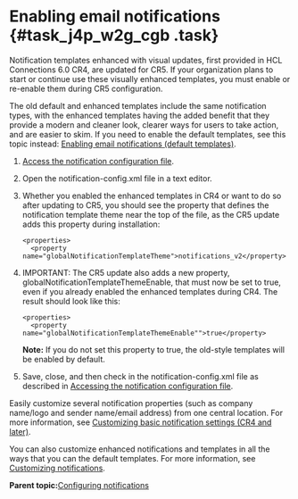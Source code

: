 # Enabling email notifications {#task_j4p_w2g_cgb .task}

Notification templates enhanced with visual updates, first provided in HCL Connections 6.0 CR4, are updated for CR5. If your organization plans to start or continue use these visually enhanced templates, you must enable or re-enable them during CR5 configuration.

The old default and enhanced templates include the same notification types, with the enhanced templates having the added benefit that they provide a modern and cleaner look, clearer ways for users to take action, and are easier to skim. If you need to enable the default templates, see this topic instead: [Enabling email notifications \(default templates\)](t_admin_common_enable_mail.md).

1.  [Access the notification configuration file](t_admin_common_checkout_notification_config.md).

2.  Open the notification-config.xml file in a text editor.

3.  Whether you enabled the enhanced templates in CR4 or want to do so after updating to CR5, you should see the property that defines the notification template theme near the top of the file, as the CR5 update adds this property during installation:

    ```
    <properties>
      <property name="globalNotificationTemplateTheme">notifications_v2</property>
    ```

4.  IMPORTANT: The CR5 update also adds a new property, globalNotificationTemplateThemeEnable, that must now be set to true, even if you already enabled the enhanced templates during CR4. The result should look like this:

    ```
    <properties>
      <property name="globalNotificationTemplateThemeEnable"">true</property>
    ```

    **Note:** If you do not set this property to true, the old-style templates will be enabled by default.

5.  Save, close, and then check in the notification-config.xml file as described in [Accessing the notification configuration file](t_admin_common_checkout_notification_config.md).


Easily customize several notification properties \(such as company name/logo and sender name/email address\) from one central location. For more information, see [Customizing basic notification settings \(CR4 and later\)](../customize/t_customize_new_template.md).

You can also customize enhanced notifications and templates in all the ways that you can the default templates. For more information, see [Customizing notifications](../customize/c_customize_notifications.md).

**Parent topic:**[Configuring notifications](../admin/t_admin_common_config_notification.md)

